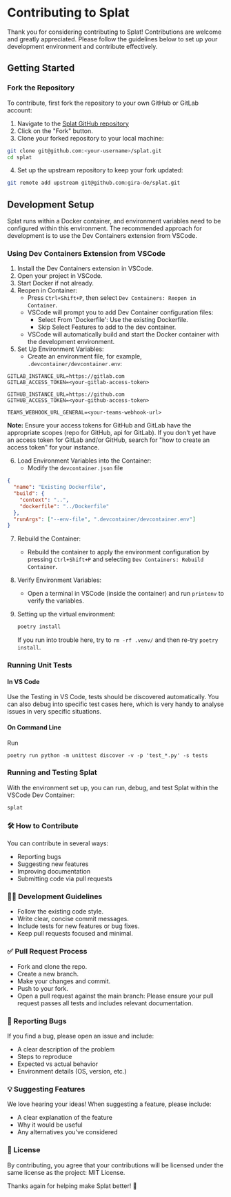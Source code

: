 # Contributing to Splat

Thank you for considering contributing to Splat! Contributions are welcome and greatly appreciated. Please follow the guidelines below to set up your development environment and contribute effectively.

## Getting Started

### Fork the Repository

To contribute, first fork the repository to your own GitHub or GitLab account:

1. Navigate to the [Splat GitHub repository](https://github.com/gira-de/splat)
2. Click on the "Fork" button.
3. Clone your forked repository to your local machine:

```bash
git clone git@github.com:<your-username>/splat.git
cd splat
```

4. Set up the upstream repository to keep your fork updated:

```bash
git remote add upstream git@github.com:gira-de/splat.git
```

## Development Setup

Splat runs within a Docker container, and environment variables need to be configured within this environment. The recommended approach for development is to use the Dev Containers extension from VSCode.

### Using Dev Containers Extension from VSCode

1. Install the Dev Containers extension in VSCode.
2. Open your project in VSCode.
3. Start Docker if not already.
4. Reopen in Container:
   - Press `Ctrl+Shift+P`, then select `Dev Containers: Reopen in Container`.
   - VSCode will prompt you to add Dev Container configuration files:
     - Select From 'Dockerfile': Use the existing Dockerfile.
     - Skip Select Features to add to the dev container.
   - VSCode will automatically build and start the Docker container with the development environment.
5. Set Up Environment Variables:
   - Create an environment file, for example, `.devcontainer/devcontainer.env`:

```env
GITLAB_INSTANCE_URL=https://gitlab.com
GITLAB_ACCESS_TOKEN=<your-gitlab-access-token>

GITHUB_INSTANCE_URL=https://github.com
GITHUB_ACCESS_TOKEN=<your-github-access-token>

TEAMS_WEBHOOK_URL_GENERAL=<your-teams-webhook-url>
```

**Note:** Ensure your access tokens for GitHub and GitLab have the appropriate scopes (repo for GitHub, api for GitLab).
If you don't yet have an access token for GitLab and/or GitHub, search for "how to create an access token" for your instance.

6. Load Environment Variables into the Container:
   - Modify the `devcontainer.json` file

```json
{
  "name": "Existing Dockerfile",
  "build": {
    "context": "..",
    "dockerfile": "../Dockerfile"
  },
  "runArgs": ["--env-file", ".devcontainer/devcontainer.env"]
}
```

7. Rebuild the Container:

   - Rebuild the container to apply the environment configuration by pressing `Ctrl+Shift+P` and selecting `Dev Containers: Rebuild Container`.

8. Verify Environment Variables:

   - Open a terminal in VSCode (inside the container) and run `printenv` to verify the variables.

9. Setting up the virtual environment:

   ```bash
   poetry install
   ```

   If you run into trouble here, try to `rm -rf .venv/` and then re-try `poetry install`.

### Running Unit Tests

#### In VS Code

Use the Testing in VS Code, tests should be discovered automatically. You can also debug into
specific test cases here, which is very handy to analyse issues in very specific situations.

#### On Command Line

Run

```
poetry run python -m unittest discover -v -p 'test_*.py' -s tests
```

### Running and Testing Splat

With the environment set up, you can run, debug, and test Splat within the VSCode Dev Container:

```bash
splat
```

### 🛠️ How to Contribute

You can contribute in several ways:

- Reporting bugs
- Suggesting new features
- Improving documentation
- Submitting code via pull requests

### 🧑‍💻 Development Guidelines

- Follow the existing code style.
- Write clear, concise commit messages.
- Include tests for new features or bug fixes.
- Keep pull requests focused and minimal.

### ✅ Pull Request Process

- Fork and clone the repo.
- Create a new branch.
- Make your changes and commit.
- Push to your fork.
- Open a pull request against the main branch: Please ensure your pull request passes all tests and includes relevant documentation.

### 🐛 Reporting Bugs

If you find a bug, please open an issue and include:

- A clear description of the problem
- Steps to reproduce
- Expected vs actual behavior
- Environment details (OS, version, etc.)

### 💡 Suggesting Features

We love hearing your ideas! When suggesting a feature, please include:

- A clear explanation of the feature
- Why it would be useful
- Any alternatives you’ve considered

### 📄 License

By contributing, you agree that your contributions will be licensed under the same license as the project: MIT License.

Thanks again for helping make Splat better! 💜

